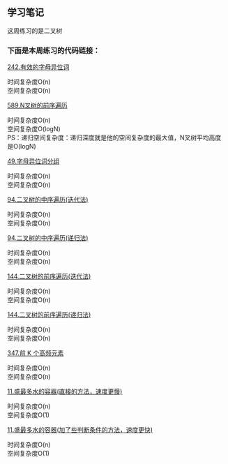 ## 学习笔记

这周练习的是二叉树

### 下面是本周练习的代码链接：

[242.有效的字母异位词](../src/main/java/week2/validAnagram/Solution.java) <br>

时间复杂度O(n) <br>
空间复杂度O(n) <br>

[589.N叉树的前序遍历](../src/main/java/week2/nAryTreePreorderTraversal/Solution.java) <br>

时间复杂度O(n) <br>
空间复杂度O(logN) <br>
PS：递归空间复杂度：递归深度就是他的空间复杂度的最大值，N叉树平均高度是O(logN) <br>


[49.字母异位词分组](../src/main/java/week2/groupAnagrams/Solution.java) <br>

时间复杂度O(n) <br>
空间复杂度O(n) <br>

[94.二叉树的中序遍历(迭代法)](../src/main/java/week2/binaryTreeInorderTraversal/Solution.java) <br>

时间复杂度O(n) <br>
空间复杂度O(n) <br>

[94.二叉树的中序遍历(递归法)](../src/main/java/week2/binaryTreeInorderTraversal/Solution1.java) <br>

时间复杂度O(n) <br>
空间复杂度O(n) <br>

[144.二叉树的前序遍历(迭代法)](../src/main/java/week2/binaryTreePreorderTraversal/Solution.java) <br>

时间复杂度O(n) <br>
空间复杂度O(n) <br>

[144.二叉树的前序遍历(递归法)](../src/main/java/week2/binaryTreePreorderTraversal/Solution1.java) <br>

时间复杂度O(n) <br>
空间复杂度O(n) <br>

[347.前 K 个高频元素](../src/main/java/week2/topKFrequentElements/Solution.java) <br>

时间复杂度O(n) <br>
空间复杂度O(n) <br>

[11.盛最多水的容器(直接的方法，速度更慢)](../src/main/java/week2/containerWithMostWater/Solution.java) <br>

时间复杂度O(n) <br>
空间复杂度O(1) <br>

[11.盛最多水的容器(加了些判断条件的方法，速度更快)](../src/main/java/week2/containerWithMostWater/Solution1.java) <br>

时间复杂度O(n) <br>
空间复杂度O(1) <br>




